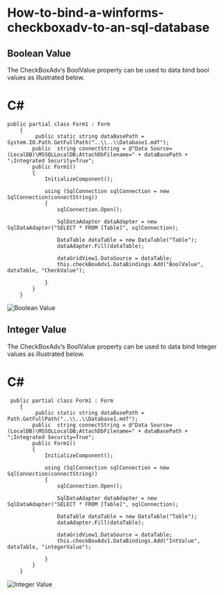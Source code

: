 # How-to-bind-a-winforms-checkboxadv-to-an-sql-database
## Boolean Value
The CheckBoxAdv’s BoolValue property can be used to data bind bool values as illustrated below.

# C#

    public partial class Form1 : Form
        {
             public static string dataBasePath = System.IO.Path.GetFullPath("..\\..\\Database1.mdf");
            public  string connectString = @"Data Source=(LocalDB)\MSSQLLocalDB;AttachDbFilename=" + dataBasePath + ";Integrated Security=True";
            public Form1()
            {
                InitializeComponent();

                using (SqlConnection sqlConnection = new SqlConnection(connectString))
                {
                    sqlConnection.Open();

                    SqlDataAdapter dataAdapter = new SqlDataAdapter("SELECT * FROM [Table]", sqlConnection);

                    DataTable dataTable = new DataTable("Table");
                    dataAdapter.Fill(dataTable);

                    dataGridView1.DataSource = dataTable;
                    this.checkBoxAdv1.DataBindings.Add("BoolValue", dataTable, "CheckValue");

                }
            }
        }

![Boolean Value](https://user-images.githubusercontent.com/93652178/204504169-4a2e7eaf-0fe9-48cf-8644-eefd7464359a.png)

## Integer Value
The CheckBoxAdv’s BoolValue property can be used to data bind Integer values as illustrated below.

# C#

     public partial class Form1 : Form
        {
             public static string dataBasePath = Path.GetFullPath("..\\..\\Database1.mdf");
            public  string connectString = @"Data Source=(LocalDB)\MSSQLLocalDB;AttachDbFilename=" + dataBasePath + ";Integrated Security=True";
            public Form1()
            {
                InitializeComponent();

                using (SqlConnection sqlConnection = new SqlConnection(connectString))
                {
                    sqlConnection.Open();

                    SqlDataAdapter dataAdapter = new SqlDataAdapter("SELECT * FROM [Table]", sqlConnection);

                    DataTable dataTable = new DataTable("Table");
                    dataAdapter.Fill(dataTable);

                    dataGridView1.DataSource = dataTable;
                    this.checkBoxAdv1.DataBindings.Add("IntValue", dataTable, "integerValue");

                }
            }
        }

![Integer Value](https://user-images.githubusercontent.com/93652178/204504939-02dc7da6-e560-4c60-b6ca-7b9accdbec70.png)

